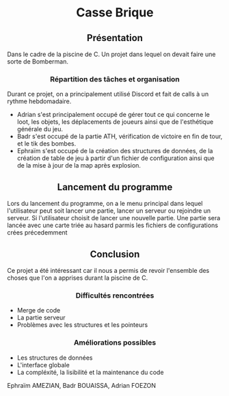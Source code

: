 # <center> Casse Brique</center>


## <center> Présentation </center>

Dans le cadre de la piscine de C. Un projet dans lequel on devait faire une sorte de Bomberman.

### <center> Répartition des tâches et organisation  </center>

Durant ce projet, on a principalement utilisé Discord et fait de calls à un rythme hebdomadaire.
* Adrian s'est principalement occupé de gérer tout ce qui concerne le loot, les objets, les déplacements de joueurs ainsi que de l'esthétique générale du jeu.
* Badr s'est occupé de la partie ATH, vérification de victoire en fin de tour, et le tik des bombes.
* Ephraïm s'est occupé de la création des structures de données, de la création de table de jeu à partir d'un fichier de configuration ainsi que de la mise à jour de la map après explosion.


## <center>Lancement du programme </center>

Lors du lancement du programme, on a le menu principal dans lequel l'utilisateur peut soit lancer une partie, lancer un serveur ou rejoindre un serveur.
Si l'utilisateur choisit de lancer une nouvelle partie. Une partie sera lancée avec une carte triée au hasard parmis les fichiers de configurations crées précedemment

## <center> Conclusion </center>

Ce projet a été intéressant car il nous a permis de revoir l'ensemble des choses que l'on a apprises durant la piscine de C.

### <center> Difficultés rencontrées </center>

* Merge de code
* La partie serveur
* Problèmes avec les structures et les pointeurs

### <center> Améliorations possibles </center>
* Les structures de données
* L'interface globale
* La compléxité, la lisibilité et la maintenance du code


Ephraïm AMEZIAN, Badr BOUAISSA, Adrian FOEZON
